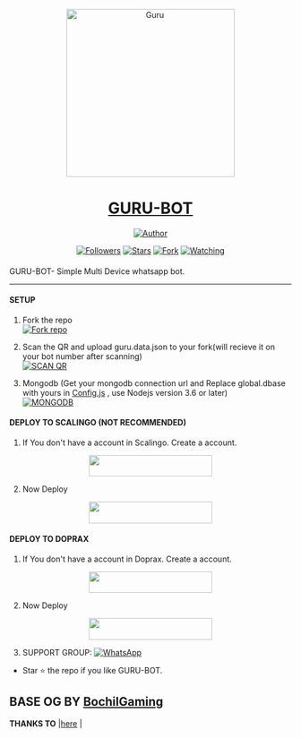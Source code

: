 
<p align="center">  
  <a href="https://youtu.be/WcA7GZuaN0A">
    <img alt="Guru" height="300" src="https://cdn.jsdelivr.net/gh/Guru322/api@Guru/guru.jpg">
    <h1 align="center">GURU-BOT</h1>
  </a>
</p>
<p align="center">
<a href="https://github.com/Guru322"><img title="Author" src="https://img.shields.io/badge/GURU-BOT-black?style=for-the-badge&logo=telegram"></a>
<p/>
<p align="center">
<a href="https://github.com/Guru322?tab=followers"><img title="Followers" src="https://img.shields.io/github/followers/Guru322?label=Followers&style=social"></a>
<a href="https://github.com/Guru322/GURU-BOT/stargazers/"><img title="Stars" src="https://img.shields.io/github/stars/Guru322/GURU-BOT?&style=social"></a>
<a href="https://github.com/Guru322/GURU-BOT/network/members"><img title="Fork" src="https://img.shields.io/github/forks/Guru322/GURU-BOT?style=social"></a>
<a href="https://github.com/Guru322/GURU-BOT/watchers"><img title="Watching" src="https://img.shields.io/github/watchers/Guru322/GURU-BOT?label=Watching&style=social"></a>
</p>

####  
GURU-BOT- Simple Multi Device whatsapp bot.

***

#### SETUP

1. Fork the repo
    <br>
<a href='https://github.com/Guru322/GURU-BOT/fork' target="_blank"><img alt='Fork repo' src='https://img.shields.io/badge/Fork Repo-100000?style=for-the-badge&logo=scan&logoColor=white&labelColor=black&color=black'/></a>

2. Scan the QR and upload guru.data.json to your fork(will recieve it on your bot number after scanning)
    <br>
<a href='https://replit.com/@Guru322/GURU-BOT-QR-CODE-GENERATOR?v=1' target="_blank"><img alt='SCAN QR' src='https://img.shields.io/badge/Scan_qr-100000?style=for-the-badge&logo=scan&logoColor=white&labelColor=black&color=black'/></a>

1. Mongodb (Get your mongodb connection url and Replace global.dbase with yours in <a href='https://github.com/Guru322/GURU-BOT/blob/223d2bb9d09aeb3ed862dcff101f1991c356e52f/config.js'>Config.js</a>  , use Nodejs version 3.6 or later)
    <br>
<a href='https://www.mongodb.com' target="_blank"><img alt='MONGODB' src='https://img.shields.io/badge/Mongodb-100000?style=for-the-badge&logo=scan&logoColor=Green&labelColor=green&color=green'/></a>


#### DEPLOY TO SCALINGO (NOT RECOMMENDED)

1. If You don't have a account in Scalingo. Create a account.
    <br>
<p align="center"><a href="https://scalingo.com/"> <img src="https://img.shields.io/badge/Scalingo%20Account-blue?style=for-the-badge&logo=scalingo" width="220" height="38.45"/></a></p>

2. Now Deploy
    <br>
<p align="center"><a href="https://youtu.be/WcA7GZuaN0A"> <img src="https://img.shields.io/badge/Scalingo%20Deploy-blue?style=for-the-badge&logo=youtube" width="220" height="38.45"/></a></p>

#### DEPLOY TO DOPRAX 

1. If You don't have a account in Doprax. Create a account.
    <br>
<p align="center"><a href="https://doprax.com/"> <img src="https://img.shields.io/badge/doprax%20Account-blue?style=for-the-badge&logo=doprax" width="220" height="38.45"/></a></p>

2. Now Deploy
    <br>
<p align="center"><a href="https://youtu.be/TNvH1cWlwNY"> <img src="https://img.shields.io/badge/doprax%20Deploy-blue?style=for-the-badge&logo=youtube" width="220" height="38.45"/></a></p>



3. SUPPORT GROUP: <a href="https://chat.whatsapp.com/BibVE6tUICp3qOm2a1Ur8f"><img alt="WhatsApp" src="https://camo.githubusercontent.com/2157131829ac512183ee8f8b6c6f803688a4cc66a2e686602844e80478401a7c/68747470733a2f2f696d672e736869656c64732e696f2f62616467652f4a6f696e2047726f75702d3235443336363f7374796c653d666f722d7468652d6261646765266c6f676f3d7768617473617070266c6f676f436f6c6f723d7768697465"/></a>

- Star ⭐ the repo if you like GURU-BOT.

## BASE OG BY [BochilGaming](https://github.com/BochilGaming/games-wabot/tree/multi-device)


 **THANKS TO** |[here](https://github.com/Guru322/GURU-BOT/#thanks-to) | 



